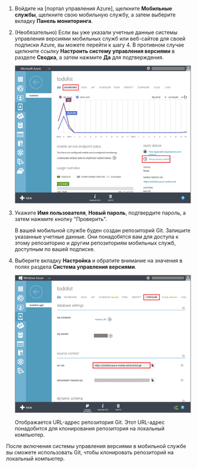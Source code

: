 
1. Войдите на [портал управления Azure], щелкните **Мобильные службы**, щелкните свою мобильную службу, а затем выберите вкладку **Панель мониторинга**.

2. (Необязательно) Если вы уже указали учетные данные системы управления версиями мобильных служб или веб-сайтов для своей подписки Azure, вы можете перейти к шагу 4. В противном случае щелкните ссылку **Настроить систему управления версиями** в разделе **Сводка**, а затем нажмите **Да** для подтверждения.

	![Установка системы управления версиями](./media/mobile-services-enable-source-control/mobile-setup-source-control.png)

3. Укажите **Имя пользователя**, **Новый пароль**, подтвердите пароль, а затем нажмите кнопку "Проверить".

	В вашей мобильной службе буден создан репозиторий Git. Запишите указанные учетные данные. Они понадобятся вам для доступа к этому репозиторию и другим репозиториям мобильных служб, доступным по вашей подписке.

4. Выберите вкладку **Настройка** и обратите внимание на значения в полях раздела **Система управления версиями**.

	![Настройка системы управления версиями](./media/mobile-services-enable-source-control/mobile-source-control-configure.png)

	Отображается URL-адрес репозитория Git. Этот URL-адрес понадобится для клонирования репозитория на локальный компьютер.

После включения системы управления версиями в мобильной службе вы сможете использовать Git, чтобы клонировать репозиторий на локальный компьютер.
 

<!---HONumber=July15_HO2-->